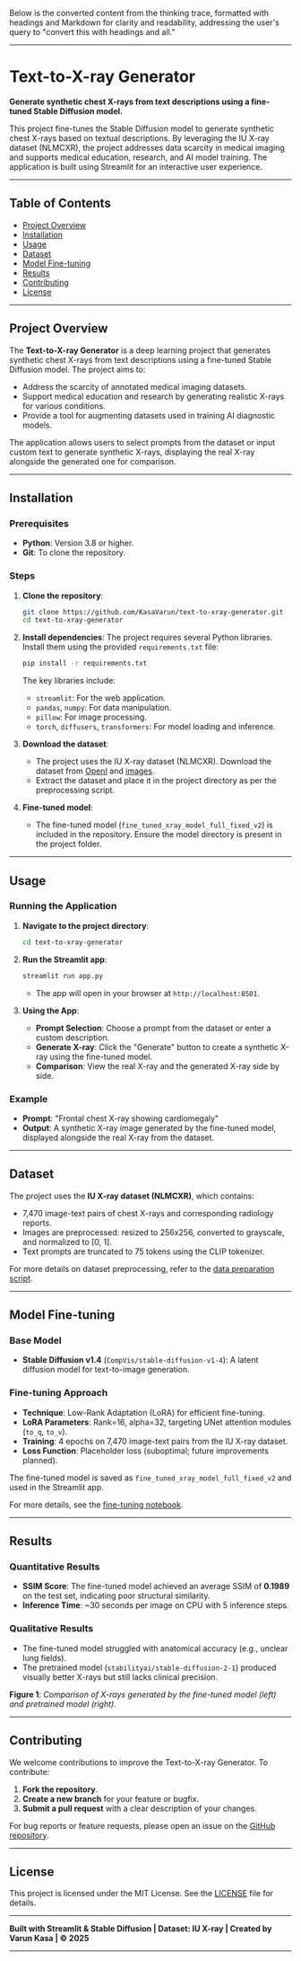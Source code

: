 Below is the converted content from the thinking trace, formatted with headings and Markdown for clarity and readability, addressing the user's query to "convert this with headings and all."

---

# Text-to-X-ray Generator

**Generate synthetic chest X-rays from text descriptions using a fine-tuned Stable Diffusion model.**

This project fine-tunes the Stable Diffusion model to generate synthetic chest X-rays based on textual descriptions. By leveraging the IU X-ray dataset (NLMCXR), the project addresses data scarcity in medical imaging and supports medical education, research, and AI model training. The application is built using Streamlit for an interactive user experience.

---

## Table of Contents

- [Project Overview](#project-overview)
- [Installation](#installation)
- [Usage](#usage)
- [Dataset](#dataset)
- [Model Fine-tuning](#model-fine-tuning)
- [Results](#results)
- [Contributing](#contributing)
- [License](#license)

---

## Project Overview

The **Text-to-X-ray Generator** is a deep learning project that generates synthetic chest X-rays from text descriptions using a fine-tuned Stable Diffusion model. The project aims to:

- Address the scarcity of annotated medical imaging datasets.
- Support medical education and research by generating realistic X-rays for various conditions.
- Provide a tool for augmenting datasets used in training AI diagnostic models.

The application allows users to select prompts from the dataset or input custom text to generate synthetic X-rays, displaying the real X-ray alongside the generated one for comparison.

---

## Installation

### Prerequisites

- **Python**: Version 3.8 or higher.
- **Git**: To clone the repository.

### Steps

1. **Clone the repository**:
   ```bash
   git clone https://github.com/KasaVarun/text-to-xray-generator.git
   cd text-to-xray-generator
   ```

2. **Install dependencies**:
   The project requires several Python libraries. Install them using the provided `requirements.txt` file:
   ```bash
   pip install -r requirements.txt
   ```
   The key libraries include:
   - `streamlit`: For the web application.
   - `pandas`, `numpy`: For data manipulation.
   - `pillow`: For image processing.
   - `torch`, `diffusers`, `transformers`: For model loading and inference.

3. **Download the dataset**:
   - The project uses the IU X-ray dataset (NLMCXR). Download the dataset from [OpenI](https://openi.nlm.nih.gov/imgs/collections/NLMCXR_reports.tgz) and [images](https://openi.nlm.nih.gov/imgs/collections/NLMCXR_png.tgz).
   - Extract the dataset and place it in the project directory as per the preprocessing script.

4. **Fine-tuned model**:
   - The fine-tuned model (`fine_tuned_xray_model_full_fixed_v2`) is included in the repository. Ensure the model directory is present in the project folder.

---

## Usage

### Running the Application

1. **Navigate to the project directory**:
   ```bash
   cd text-to-xray-generator
   ```

2. **Run the Streamlit app**:
   ```bash
   streamlit run app.py
   ```
   - The app will open in your browser at `http://localhost:8501`.

3. **Using the App**:
   - **Prompt Selection**: Choose a prompt from the dataset or enter a custom description.
   - **Generate X-ray**: Click the "Generate" button to create a synthetic X-ray using the fine-tuned model.
   - **Comparison**: View the real X-ray and the generated X-ray side by side.

### Example

- **Prompt**: "Frontal chest X-ray showing cardiomegaly"
- **Output**: A synthetic X-ray image generated by the fine-tuned model, displayed alongside the real X-ray from the dataset.

---

## Dataset

The project uses the **IU X-ray dataset (NLMCXR)**, which contains:

- 7,470 image-text pairs of chest X-rays and corresponding radiology reports.
- Images are preprocessed: resized to 256x256, converted to grayscale, and normalized to [0, 1].
- Text prompts are truncated to 75 tokens using the CLIP tokenizer.

For more details on dataset preprocessing, refer to the [data preparation script](link-to-script).

---

## Model Fine-tuning

### Base Model

- **Stable Diffusion v1.4** (`CompVis/stable-diffusion-v1-4`): A latent diffusion model for text-to-image generation.

### Fine-tuning Approach

- **Technique**: Low-Rank Adaptation (LoRA) for efficient fine-tuning.
- **LoRA Parameters**: Rank=16, alpha=32, targeting UNet attention modules (`to_q`, `to_v`).
- **Training**: 4 epochs on 7,470 image-text pairs from the IU X-ray dataset.
- **Loss Function**: Placeholder loss (suboptimal; future improvements planned).

The fine-tuned model is saved as `fine_tuned_xray_model_full_fixed_v2` and used in the Streamlit app.

For more details, see the [fine-tuning notebook](link-to-notebook).

---

## Results

### Quantitative Results

- **SSIM Score**: The fine-tuned model achieved an average SSIM of **0.1989** on the test set, indicating poor structural similarity.
- **Inference Time**: ~30 seconds per image on CPU with 5 inference steps.

### Qualitative Results

- The fine-tuned model struggled with anatomical accuracy (e.g., unclear lung fields).
- The pretrained model (`stabilityai/stable-diffusion-2-1`) produced visually better X-rays but still lacks clinical precision.

**Figure 1**: *Comparison of X-rays generated by the fine-tuned model (left) and pretrained model (right).*

---

## Contributing

We welcome contributions to improve the Text-to-X-ray Generator. To contribute:

1. **Fork the repository**.
2. **Create a new branch** for your feature or bugfix.
3. **Submit a pull request** with a clear description of your changes.

For bug reports or feature requests, please open an issue on the [GitHub repository](https://github.com/KasaVarun/text-to-xray-generator/issues).

---

## License

This project is licensed under the MIT License. See the [LICENSE](LICENSE) file for details.

---

**Built with Streamlit & Stable Diffusion | Dataset: IU X-ray | Created by Varun Kasa | © 2025**

---


